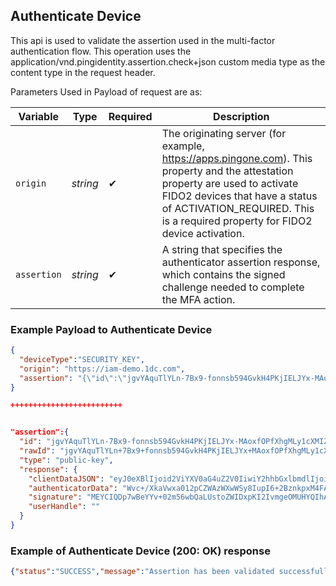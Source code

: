 ## Authenticate Device

This api is used to validate the assertion used in the multi-factor authentication flow. This operation uses the application/vnd.pingidentity.assertion.check+json custom media type as the content type in the request header.

<!--
type: tab
titles: Request, Response
-->

Parameters Used in Payload of request are as:

| Variable | Type | Required | Description |
| -------- | ---- | -------- | ----------- |
| `origin` | *string* | &#10004; | The originating server (for example, https://apps.pingone.com). This property and the attestation property are used to activate FIDO2 devices that have a status of ACTIVATION_REQUIRED. This is a required property for FIDO2 device activation. |
| `assertion` | *string* | &#10004; | A string that specifies the authenticator assertion response, which contains the signed challenge needed to complete the MFA action. |


### Example Payload to Authenticate Device

```json
{
  "deviceType":"SECURITY_KEY",
  "origin": "https://iam-demo.1dc.com",
  "assertion": "{\"id\":\"jgvYAquTlYLn-7Bx9-fonnsb594GvkH4PKjIELJYx-MAoxfOPfXhgMLy1cXMIZKBxB_mJNNNQF6tOANXhuFelQ\",\"rawId\":\"jgvYAquTlYLn+7Bx9+fonnsb594GvkH4PKjIELJYx+MAoxfOPfXhgMLy1cXMIZKBxB/mJNNNQF6tOANXhuFelQ==\",\"type\":\"public-key\",\"response\":{\"clientDataJSON\":\"eyJ0eXBlIjoid2ViYXV0aG4uZ2V0IiwiY2hhbGxlbmdlIjoiOHVVQTA2dVB1VFRGNmI2dkhXcTdkZWt6QVo3Y2V2MDMtNnJSQzZoTEFhVSIsIm9yaWdpbiI6Imh0dHBzOi8vaWFtLWRlbW8uMWRjLmNvbSIsImNyb3NzT3JpZ2luIjpmYWxzZSwib3RoZXJfa2V5c19jYW5fYmVfYWRkZWRfaGVyZSI6ImRvIG5vdCBjb21wYXJlIGNsaWVudERhdGFKU09OIGFnYWluc3QgYSB0ZW1wbGF0ZS4gU2VlIGh0dHBzOi8vZ29vLmdsL3lhYlBleCJ9\",\"authenticatorData\":\"Wvc+/XkaVwxa012pCZWAzWXwWSy8IupI6+2BznkpxM4FAAAACw==\",\"signature\":\"MEYCIQDp7wBeYYv+02m56wbQaLUstoZWIDxpKI2IvmgeOMUHYQIhAP2W5tDVqKHAQbTsAAZzTdXD/px9ZOtYtIysZyKs4Ws7\",\"userHandle\":\"\"}}"
}

+++++++++++++++++++++++++


"assertion":{
  "id": "jgvYAquTlYLn-7Bx9-fonnsb594GvkH4PKjIELJYx-MAoxfOPfXhgMLy1cXMIZKBxB_mJNNNQF6tOANXhuFelQ",
  "rawId": "jgvYAquTlYLn+7Bx9+fonnsb594GvkH4PKjIELJYx+MAoxfOPfXhgMLy1cXMIZKBxB/mJNNNQF6tOANXhuFelQ==",
  "type": "public-key",
  "response": {
    "clientDataJSON": "eyJ0eXBlIjoid2ViYXV0aG4uZ2V0IiwiY2hhbGxlbmdlIjoiOHVVQTA2dVB1VFRGNmI2dkhXcTdkZWt6QVo3Y2V2MDMtNnJSQzZoTEFhVSIsIm9yaWdpbiI6Imh0dHBzOi8vaWFtLWRlbW8uMWRjLmNvbSIsImNyb3NzT3JpZ2luIjpmYWxzZSwib3RoZXJfa2V5c19jYW5fYmVfYWRkZWRfaGVyZSI6ImRvIG5vdCBjb21wYXJlIGNsaWVudERhdGFKU09OIGFnYWluc3QgYSB0ZW1wbGF0ZS4gU2VlIGh0dHBzOi8vZ29vLmdsL3lhYlBleCJ9",
    "authenticatorData": "Wvc+/XkaVwxa012pCZWAzWXwWSy8IupI6+2BznkpxM4FAAAACw==",
    "signature": "MEYCIQDp7wBeYYv+02m56wbQaLUstoZWIDxpKI2IvmgeOMUHYQIhAP2W5tDVqKHAQbTsAAZzTdXD/px9ZOtYtIysZyKs4Ws7",
    "userHandle": ""
  }
}
```
<!--
type: tab
-->

### Example of Authenticate Device (200: OK) response

```json
{"status":"SUCCESS","message":"Assertion has been validated successfully "}
```
<!-- type: tab-end -->